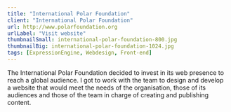 ```yaml
---
title: "International Polar Foundation"
client: "International Polar Foundation"
url: http://www.polarfoundation.org
urlLabel: "Visit website"
thumbnailSmall: international-polar-foundation-800.jpg
thumbnailBig: international-polar-foundation-1024.jpg
tags: [ExpressionEngine, Webdesign, Front-end]
---
```


The International Polar Foundation decided to invest in its web presence to reach a global audience. I got to work with the team to design and develop a website that would meet the needs of the organisation, those of its audiences and those of the team in charge of creating and publishing content.
